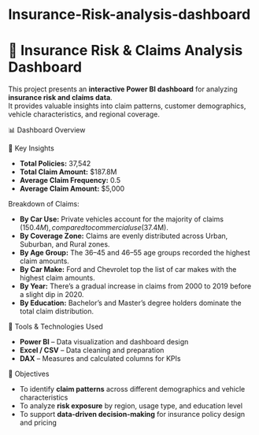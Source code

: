 # Insurance-Risk-analysis-dashboard
# 🧮 Insurance Risk & Claims Analysis Dashboard

This project presents an **interactive Power BI dashboard** for analyzing **insurance risk and claims data**.  
It provides valuable insights into claim patterns, customer demographics, vehicle characteristics, and regional coverage.

📊 Dashboard Overview

🧠 Key Insights

- **Total Policies:** 37,542  
- **Total Claim Amount:** $187.8M  
- **Average Claim Frequency:** 0.5  
- **Average Claim Amount:** $5,000  

 Breakdown of Claims:
- **By Car Use:** Private vehicles account for the majority of claims ($150.4M), compared to commercial use ($37.4M).  
- **By Coverage Zone:** Claims are evenly distributed across Urban, Suburban, and Rural zones.  
- **By Age Group:** The 36–45 and 46–55 age groups recorded the highest claim amounts.  
- **By Car Make:** Ford and Chevrolet top the list of car makes with the highest claim amounts.  
- **By Year:** There’s a gradual increase in claims from 2000 to 2019 before a slight dip in 2020.  
- **By Education:** Bachelor’s and Master’s degree holders dominate the total claim distribution.

 🧰 Tools & Technologies Used

- **Power BI** – Data visualization and dashboard design  
- **Excel / CSV** – Data cleaning and preparation  
- **DAX** – Measures and calculated columns for KPIs    

 🎯 Objectives

- To identify **claim patterns** across different demographics and vehicle characteristics  
- To analyze **risk exposure** by region, usage type, and education level  
- To support **data-driven decision-making** for insurance policy design and pricing  


